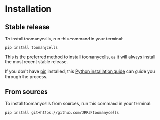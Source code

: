 # Installation

## Stable release

To install toomanycells, run this command in your terminal:

```
pip install toomanycells
```

This is the preferred method to install toomanycells, as it will always install the most recent stable release.

If you don't have [pip](https://pip.pypa.io) installed, this [Python installation guide](http://docs.python-guide.org/en/latest/starting/installation/) can guide you through the process.

## From sources

To install toomanycells from sources, run this command in your terminal:

```
pip install git+https://github.com/JRR3/toomanycells
```
